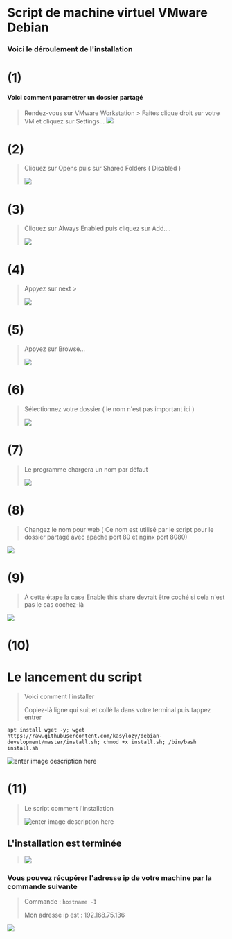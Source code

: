 # Script de machine virtuel VMware Debian

### Voici le déroulement de l'installation


# (1)
#### Voici comment paramètrer un dossier partagé

> Rendez-vous sur VMware Workstation > Faites clique droit sur votre VM et cliquez sur Settings...
> ![](https://github.com/kasylozy/debian-development/blob/master/pictures/4.png?raw=true)


# (2)

> Cliquez sur  Opens puis sur Shared Folders ( Disabled )
> 
>  ![](https://github.com/kasylozy/debian-development/blob/master/pictures/5.PNG?raw=true)

# (3)
> Cliquez sur Always Enabled puis cliquez sur Add....
> 
> ![](https://github.com/kasylozy/debian-development/blob/master/pictures/6.PNG?raw=true)

# (4)
> Appyez sur next >
> 
> ![](https://github.com/kasylozy/debian-development/blob/master/pictures/7.PNG?raw=true)

# (5)
> Appyez sur Browse...
> 
> ![](https://github.com/kasylozy/debian-development/blob/master/pictures/8.PNG?raw=true)

# (6)
> Sélectionnez votre dossier ( le nom n'est pas important ici )
> 
> ![](https://github.com/kasylozy/debian-development/blob/master/pictures/9.PNG?raw=true)

# (7)
> Le programme chargera un nom par défaut 
> 
> ![](https://github.com/kasylozy/debian-development/blob/master/pictures/10.PNG?raw=true)

# (8)
> Changez le nom pour web ( Ce nom est utilisé par le script pour le dossier partagé avec apache port 80 et nginx port 8080)
>
![](https://github.com/kasylozy/debian-development/blob/master/pictures/11.PNG?raw=true)

# (9)
> À cette étape la case Enable this share devrait être coché si cela n'est pas le cas cochez-là
>
![](https://github.com/kasylozy/debian-development/blob/master/pictures/12.PNG?raw=true)


# (10)

# Le lancement du script

> Voici comment l'installer
>
> Copiez-là ligne qui suit et collé la dans votre terminal puis tappez entrer
``` 
apt install wget -y; wget https://raw.githubusercontent.com/kasylozy/debian-development/master/install.sh; chmod +x install.sh; /bin/bash install.sh
```

![enter image description here](https://github.com/kasylozy/debian-development/blob/master/pictures/1.PNG?raw=true)

# (11)
> Le script comment l'installation
> 
> ![enter image description here](https://github.com/kasylozy/debian-development/blob/master/pictures/2.PNG?raw=true)

## L'installation est terminée
> 
> ![](https://github.com/kasylozy/debian-development/blob/master/pictures/22.PNG?raw=true)

### Vous pouvez récupérer l'adresse ip de votre machine par la commande suivante

> Commande : ```hostname -I```
> 
>Mon adresse ip est  :  192.168.75.136
>
![](https://github.com/kasylozy/debian-development/blob/master/pictures/55.PNG?raw=true)
